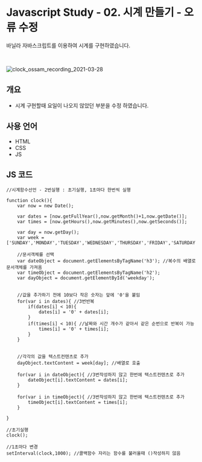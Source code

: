 # Javascript Study - 02. 시계 만들기 - 오류 수정
바닐라 자바스크립트를 이용하여 시계를 구현하였습니다.

<br>

![clock_ossam_recording_2021-03-28](https://user-images.githubusercontent.com/75922558/112741272-396e7d80-8fbf-11eb-8e4b-7151c52ff40b.gif)



## 개요
- 시계 구현할때 요일이 나오지 않았던 부분을 수정 하였습니다.

## 사용 언어
- HTML
- CSS
- JS

## JS 코드
``` JS
//시계함수선언 - 2번실행 : 초기실행, 1초마다 한번씩 실행

function clock(){
    var now = new Date();
    
    var dates = [now.getFullYear(),now.getMonth()+1,now.getDate()];
    var times = [now.getHours(),now.getMinutes(),now.getSeconds()];
    
    var day = now.getDay();
    var week = ['SUNDAY','MONDAY','TUESDAY','WEDNESDAY','THURSDAY','FRIDAY','SATURDAY'];
    
    //문서객체를 선택
    var dateObject = document.getElementsByTagName('h3'); //복수의 배열로 문서객체를 가져옴
    var timeObject = document.getElementsByTagName('h2');
    var dayObject = document.getElementById('weekday');
    
    
    //값을 추가하기 전에 10보다 작은 숫자는 앞에 '0'을 붙임
    for(var i in dates){ //3번반복
        if(dates[i] < 10){
            dates[i] = '0' + dates[i];
        }
        if(times[i] < 10){ //날짜와 시간 개수가 같아서 같은 순번으로 반복이 가능
            times[i] = '0' + times[i];
        }
    }

    
    //각각의 값을 텍스트컨텐츠로 추가
    dayObject.textContent = week[day]; //배열로 호출
    
    for(var i in dateObject){ //3번작성하지 않고 한번에 텍스트컨텐츠로 추가
        dateObject[i].textContent = dates[i];
    }
    
    for(var i in timeObject){ //3번작성하지 않고 한번에 텍스트컨텐츠로 추가
        timeObject[i].textContent = times[i];
    }

}

//초기실행
clock();

//1초마다 변경
setInterval(clock,1000); //콜백함수 자리는 함수를 불러올때 ()작성하지 않음

```
